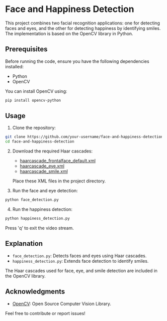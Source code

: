 # Face and Happiness Detection

This project combines two facial recognition applications: one for detecting faces and eyes, and the other for detecting happiness by identifying smiles. The implementation is based on the OpenCV library in Python.

## Prerequisites

Before running the code, ensure you have the following dependencies installed:

- Python
- OpenCV

You can install OpenCV using:

```bash
pip install opencv-python
```

## Usage

1. Clone the repository:

```bash
git clone https://github.com/your-username/face-and-happiness-detection.git
cd face-and-happiness-detection
```

2. Download the required Haar cascades:

   - [haarcascade_frontalface_default.xml](https://github.com/opencv/opencv/blob/master/data/haarcascades/haarcascade_frontalface_default.xml)
   - [haarcascade_eye.xml](https://github.com/opencv/opencv/blob/master/data/haarcascades/haarcascade_eye.xml)
   - [haarcascade_smile.xml](https://github.com/opencv/opencv/blob/master/data/haarcascades/haarcascade_smile.xml)

   Place these XML files in the project directory.

3. Run the face and eye detection:

```bash
python face_detection.py
```

4. Run the happiness detection:

```bash
python happiness_detection.py
```

Press 'q' to exit the video stream.

## Explanation

- `face_detection.py`: Detects faces and eyes using Haar cascades.
- `happiness_detection.py`: Extends face detection to identify smiles.

The Haar cascades used for face, eye, and smile detection are included in the OpenCV library.

## Acknowledgments

- [OpenCV](https://opencv.org/): Open Source Computer Vision Library.

Feel free to contribute or report issues!
